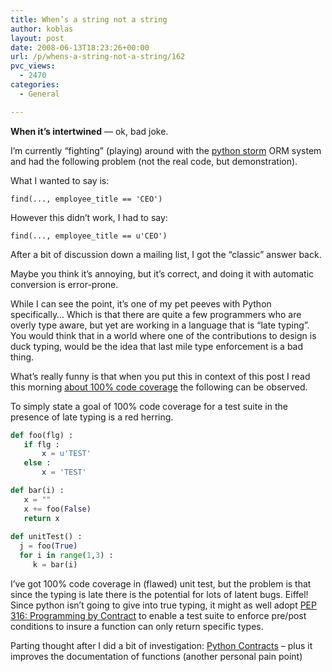 ```yaml
---
title: When’s a string not a string
author: koblas
layout: post
date: 2008-06-13T18:23:26+00:00
url: /p/whens-a-string-not-a-string/162
pvc_views:
  - 2470
categories:
  - General

---
```

<p dir="ltr" style="margin-right: 0px">
  <strong>When it&#8217;s intertwined</strong> &#8212; ok, bad joke.
</p>

I&#8217;m currently &#8220;fighting&#8221; (playing) around with the [python storm][1] ORM system and had the following problem (not the real code, but demonstration).

What I wanted to say is:

```
find(..., employee_title == 'CEO')
```

However this didn&#8217;t work, I had to say:

```
find(..., employee_title == u'CEO')
```

After a bit of discussion down a mailing list, I got the &#8220;classic&#8221; answer back.

Maybe you think it&#8217;s annoying, but it&#8217;s correct, and doing it with automatic conversion is error-prone.

While I can see the point, it&#8217;s one of my pet peeves with Python specifically&#8230; Which is that there are quite a few programmers who are overly type aware, but yet are working in a language that is &#8220;late typing&#8221;.&nbsp;&nbsp; You would think that in a world where one of the contributions to design is duck typing, would be the idea that last mile type enforcement is a bad thing.

What&#8217;s really funny is that when you put this in context of this post I read this morning [about 100% code coverage][2] the following can be observed.

To simply state a goal of 100% code coverage for a test suite in the presence of late typing is a red herring.&nbsp; 

```python
def foo(flg) :
   if flg :
       x = u'TEST'
   else :
       x = 'TEST'

def bar(i) :
   x = ""
   x += foo(False)
   return x
   
def unitTest() : 
  j = foo(True)
  for i in range(1,3) :
     k = bar(i)
```

I&#8217;ve got 100% code coverage in (flawed) unit test, but the problem is that since the typing is late there is the potential for lots of latent bugs. Eiffel! Since python isn&#8217;t going to give into true typing, it might as well adopt [PEP 316: Programming by Contract][3] to enable a test suite to enforce pre/post conditions to insure a function can only return specific types. 

Parting thought after I did a bit of investigation: [Python Contracts][4] &#8211; plus it improves the documentation of functions (another personal pain point)

 [1]: https://storm.canonical.com/
 [2]: http://blog.obishawn.com/2008/06/why-you-should-have-100-code-test.html
 [3]: http://www.python.org/dev/peps/pep-0316/
 [4]: http://www.wayforward.net/pycontract/
